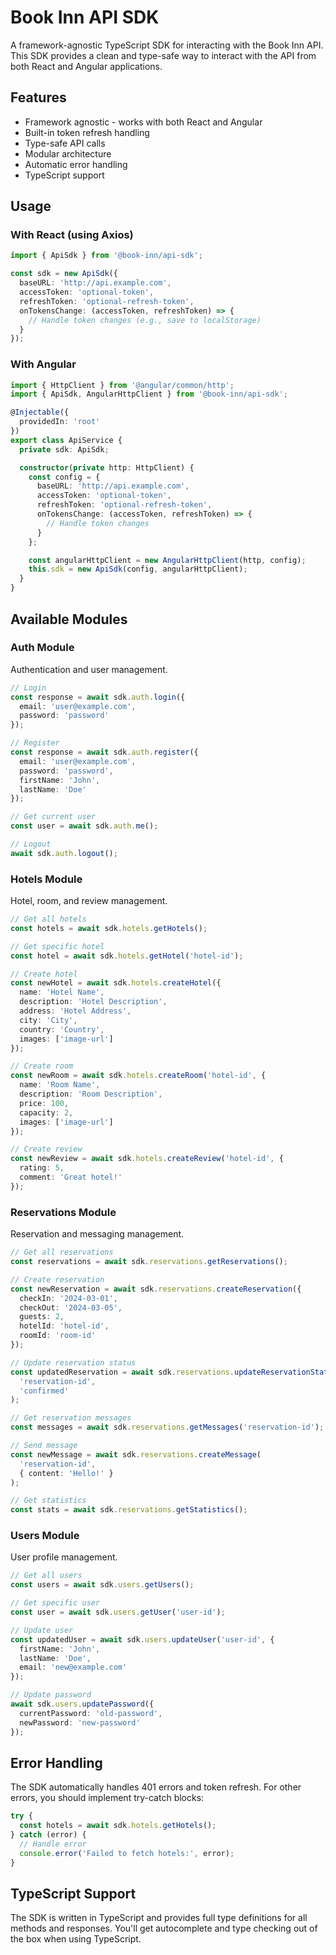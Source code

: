 # Book Inn API SDK

A framework-agnostic TypeScript SDK for interacting with the Book Inn API. This SDK provides a clean and type-safe way to interact with the API from both React and Angular applications.

## Features

- Framework agnostic - works with both React and Angular
- Built-in token refresh handling
- Type-safe API calls
- Modular architecture
- Automatic error handling
- TypeScript support
## Usage

### With React (using Axios)

```typescript
import { ApiSdk } from '@book-inn/api-sdk';

const sdk = new ApiSdk({
  baseURL: 'http://api.example.com',
  accessToken: 'optional-token',
  refreshToken: 'optional-refresh-token',
  onTokensChange: (accessToken, refreshToken) => {
    // Handle token changes (e.g., save to localStorage)
  }
});
```

### With Angular

```typescript
import { HttpClient } from '@angular/common/http';
import { ApiSdk, AngularHttpClient } from '@book-inn/api-sdk';

@Injectable({
  providedIn: 'root'
})
export class ApiService {
  private sdk: ApiSdk;

  constructor(private http: HttpClient) {
    const config = {
      baseURL: 'http://api.example.com',
      accessToken: 'optional-token',
      refreshToken: 'optional-refresh-token',
      onTokensChange: (accessToken, refreshToken) => {
        // Handle token changes
      }
    };

    const angularHttpClient = new AngularHttpClient(http, config);
    this.sdk = new ApiSdk(config, angularHttpClient);
  }
}
```

## Available Modules

### Auth Module

Authentication and user management.

```typescript
// Login
const response = await sdk.auth.login({
  email: 'user@example.com',
  password: 'password'
});

// Register
const response = await sdk.auth.register({
  email: 'user@example.com',
  password: 'password',
  firstName: 'John',
  lastName: 'Doe'
});

// Get current user
const user = await sdk.auth.me();

// Logout
await sdk.auth.logout();
```

### Hotels Module

Hotel, room, and review management.

```typescript
// Get all hotels
const hotels = await sdk.hotels.getHotels();

// Get specific hotel
const hotel = await sdk.hotels.getHotel('hotel-id');

// Create hotel
const newHotel = await sdk.hotels.createHotel({
  name: 'Hotel Name',
  description: 'Hotel Description',
  address: 'Hotel Address',
  city: 'City',
  country: 'Country',
  images: ['image-url']
});

// Create room
const newRoom = await sdk.hotels.createRoom('hotel-id', {
  name: 'Room Name',
  description: 'Room Description',
  price: 100,
  capacity: 2,
  images: ['image-url']
});

// Create review
const newReview = await sdk.hotels.createReview('hotel-id', {
  rating: 5,
  comment: 'Great hotel!'
});
```

### Reservations Module

Reservation and messaging management.

```typescript
// Get all reservations
const reservations = await sdk.reservations.getReservations();

// Create reservation
const newReservation = await sdk.reservations.createReservation({
  checkIn: '2024-03-01',
  checkOut: '2024-03-05',
  guests: 2,
  hotelId: 'hotel-id',
  roomId: 'room-id'
});

// Update reservation status
const updatedReservation = await sdk.reservations.updateReservationStatus(
  'reservation-id',
  'confirmed'
);

// Get reservation messages
const messages = await sdk.reservations.getMessages('reservation-id');

// Send message
const newMessage = await sdk.reservations.createMessage(
  'reservation-id',
  { content: 'Hello!' }
);

// Get statistics
const stats = await sdk.reservations.getStatistics();
```

### Users Module

User profile management.

```typescript
// Get all users
const users = await sdk.users.getUsers();

// Get specific user
const user = await sdk.users.getUser('user-id');

// Update user
const updatedUser = await sdk.users.updateUser('user-id', {
  firstName: 'John',
  lastName: 'Doe',
  email: 'new@example.com'
});

// Update password
await sdk.users.updatePassword({
  currentPassword: 'old-password',
  newPassword: 'new-password'
});
```

## Error Handling

The SDK automatically handles 401 errors and token refresh. For other errors, you should implement try-catch blocks:

```typescript
try {
  const hotels = await sdk.hotels.getHotels();
} catch (error) {
  // Handle error
  console.error('Failed to fetch hotels:', error);
}
```

## TypeScript Support

The SDK is written in TypeScript and provides full type definitions for all methods and responses. You'll get autocomplete and type checking out of the box when using TypeScript.
